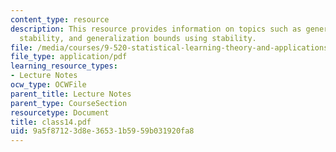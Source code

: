 ```yaml
---
content_type: resource
description: This resource provides information on topics such as generalization Bounds,
  stability, and generalization bounds using stability.
file: /media/courses/9-520-statistical-learning-theory-and-applications-spring-2006/9a5f87123d8e36531b5959b031920fa8_class14.pdf
file_type: application/pdf
learning_resource_types:
- Lecture Notes
ocw_type: OCWFile
parent_title: Lecture Notes
parent_type: CourseSection
resourcetype: Document
title: class14.pdf
uid: 9a5f8712-3d8e-3653-1b59-59b031920fa8
---
```

